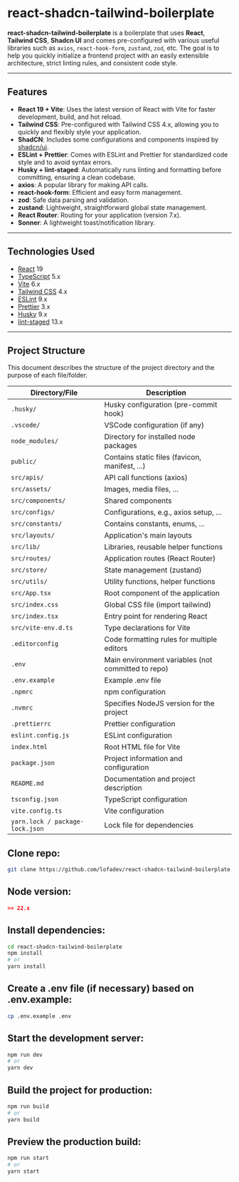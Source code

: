 # react-shadcn-tailwind-boilerplate

**react-shadcn-tailwind-boilerplate** is a boilerplate that uses **React**, **Tailwind CSS**, **Shadcn UI** and comes pre-configured with various useful libraries such as `axios`, `react-hook-form`, `zustand`, `zod`, etc. The goal is to help you quickly initialize a frontend project with an easily extensible architecture, strict linting rules, and consistent code style.

---

## Features

- **React 19 + Vite**: Uses the latest version of React with Vite for faster development, build, and hot reload.
- **Tailwind CSS**: Pre-configured with Tailwind CSS 4.x, allowing you to quickly and flexibly style your application.
- **ShadCN**: Includes some configurations and components inspired by [shadcn/ui](https://ui.shadcn.com/).
- **ESLint + Prettier**: Comes with ESLint and Prettier for standardized code style and to avoid syntax errors.
- **Husky + lint-staged**: Automatically runs linting and formatting before committing, ensuring a clean codebase.
- **axios**: A popular library for making API calls.
- **react-hook-form**: Efficient and easy form management.
- **zod**: Safe data parsing and validation.
- **zustand**: Lightweight, straightforward global state management.
- **React Router**: Routing for your application (version 7.x).
- **Sonner**: A lightweight toast/notification library.

---

## Technologies Used

- [React](https://react.dev/) 19
- [TypeScript](https://www.typescriptlang.org/) 5.x
- [Vite](https://vitejs.dev/) 6.x
- [Tailwind CSS](https://tailwindcss.com/) 4.x
- [ESLint](https://eslint.org/) 9.x
- [Prettier](https://prettier.io/) 3.x
- [Husky](https://typicode.github.io/husky/#/) 9.x
- [lint-staged](https://github.com/okonet/lint-staged) 13.x

---

## Project Structure

This document describes the structure of the project directory and the purpose of each file/folder.

| Directory/File                  | Description                                        |
| ------------------------------- | -------------------------------------------------- |
| `.husky/`                       | Husky configuration (pre-commit hook)              |
| `.vscode/`                      | VSCode configuration (if any)                      |
| `node_modules/`                 | Directory for installed node packages              |
| `public/`                       | Contains static files (favicon, manifest, ...)     |
| `src/apis/`                     | API call functions (axios)                         |
| `src/assets/`                   | Images, media files, ...                           |
| `src/components/`               | Shared components                                  |
| `src/configs/`                  | Configurations, e.g., axios setup, ...             |
| `src/constants/`                | Contains constants, enums, ...                     |
| `src/layouts/`                  | Application's main layouts                         |
| `src/lib/`                      | Libraries, reusable helper functions               |
| `src/routes/`                   | Application routes (React Router)                  |
| `src/store/`                    | State management (zustand)                         |
| `src/utils/`                    | Utility functions, helper functions                |
| `src/App.tsx`                   | Root component of the application                  |
| `src/index.css`                 | Global CSS file (import tailwind)                  |
| `src/index.tsx`                 | Entry point for rendering React                    |
| `src/vite-env.d.ts`             | Type declarations for Vite                         |
| `.editorconfig`                 | Code formatting rules for multiple editors         |
| `.env`                          | Main environment variables (not committed to repo) |
| `.env.example`                  | Example .env file                                  |
| `.npmrc`                        | npm configuration                                  |
| `.nvmrc`                        | Specifies NodeJS version for the project           |
| `.prettierrc`                   | Prettier configuration                             |
| `eslint.config.js`              | ESLint configuration                               |
| `index.html`                    | Root HTML file for Vite                            |
| `package.json`                  | Project information and configuration              |
| `README.md`                     | Documentation and project description              |
| `tsconfig.json`                 | TypeScript configuration                           |
| `vite.config.ts`                | Vite configuration                                 |
| `yarn.lock / package-lock.json` | Lock file for dependencies                         |

## Clone repo:

```bash
git clone https://github.com/lofadev/react-shadcn-tailwind-boilerplate.git
```

## Node version:

```json
>= 22.x
```

## Install dependencies:

```bash
cd react-shadcn-tailwind-boilerplate
npm install
# or
yarn install
```

## Create a .env file (if necessary) based on .env.example:

```bash
cp .env.example .env
```

## Start the development server:

```bash
npm run dev
# or
yarn dev
```

## Build the project for production:

```bash
npm run build
# or
yarn build
```

## Preview the production build:

```bash
npm run start
# or
yarn start
```
